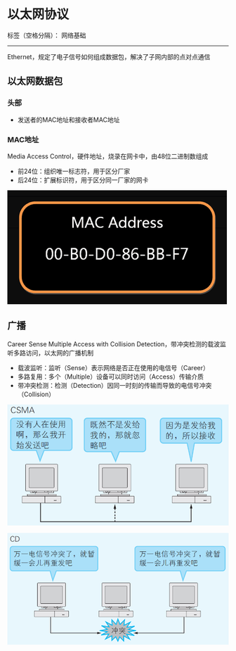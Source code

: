 # 以太网协议

标签（空格分隔）： 网络基础

---

Ethernet，规定了电子信号如何组成数据包，解决了子网内部的点对点通信

## 以太网数据包

### 头部

* 发送者的MAC地址和接收者MAC地址

### MAC地址

Media Access Control，硬件地址，烧录在网卡中，由48位二进制数组成

* 前24位：组织唯一标志符，用于区分厂家
* 后24位：扩展标识符，用于区分同一厂家的网卡

![MAC地址](https://raw.githubusercontent.com/wchaochao/images/master/gitbook-computer-base/mac-address.png)

## 广播

Career Sense Multiple Access with Collision Detection，带冲突检测的载波监听多路访问，以太网的广播机制

* 载波监听：监听（Sense）表示网络是否正在使用的电信号（Career）
* 多路复用：多个（Multiple）设备可以同时访问（Access）传输介质
* 带冲突检测：检测（Detection）因同一时刻的传输而导致的电信号冲突（Collision）

![CSMA机制](https://raw.githubusercontent.com/wchaochao/images/master/gitbook-computer-base/ethernet-CSMA.png)

![CD机制](https://raw.githubusercontent.com/wchaochao/images/master/gitbook-computer-base/ethernet-CD.png)

